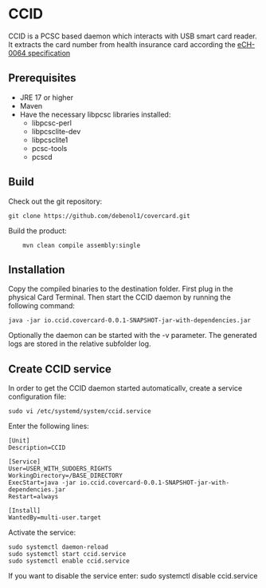 # CCID
CCID is a PCSC based daemon which interacts with USB smart card reader. It extracts the card number from health insurance card according the [eCH-0064 specification](https://www.ech.ch/de/ech/ech-0064/1.0)
## Prerequisites
- JRE 17 or higher
- Maven
- Have the necessary libpcsc libraries installed:
    - libpcsc-perl
    - libpcsclite-dev
    - libpcsclite1
    - pcsc-tools
    - pcscd
## Build
Check out the git repository:

	git clone https://github.com/debenol1/covercard.git

Build the product:

        mvn clean compile assembly:single	

## Installation
Copy the compiled binaries to the destination folder. First plug in the physical Card Terminal. Then start the CCID daemon by running the following command:

	java -jar io.ccid.covercard-0.0.1-SNAPSHOT-jar-with-dependencies.jar

Optionally the daemon can be started with the -v parameter. The generated logs are stored in the relative subfolder log.
## Create CCID service
In order to get the CCID daemon started automaticallv, create a service configuration file:

	sudo vi /etc/systemd/system/ccid.service
	
Enter the following lines:

	[Unit]
	Description=CCID

	[Service]
	User=USER_WITH_SUDOERS_RIGHTS
	WorkingDirectory=/BASE_DIRECTORY
	ExecStart=java -jar io.ccid.covercard-0.0.1-SNAPSHOT-jar-with-dependencies.jar 
	Restart=always

	[Install]
	WantedBy=multi-user.target

	
Activate the service:

	sudo systemctl daemon-reload
	sudo systemctl start ccid.service
	sudo systemctl enable ccid.service
	
If you want to disable the service enter:
        sudo systemctl disable ccid.service

